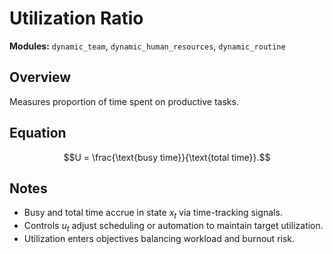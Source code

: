 # Utilization Ratio

**Modules:** `dynamic_team`, `dynamic_human_resources`, `dynamic_routine`

## Overview

Measures proportion of time spent on productive tasks.

## Equation

$$U = \frac{\text{busy time}}{\text{total time}}.$$

## Notes

- Busy and total time accrue in state $x_t$ via time-tracking signals.
- Controls $u_t$ adjust scheduling or automation to maintain target utilization.
- Utilization enters objectives balancing workload and burnout risk.
